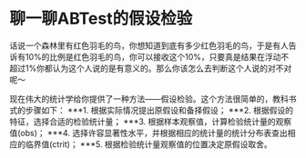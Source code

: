 聊一聊ABTest的假设检验
======
  话说一个森林里有红色羽毛的鸟，你想知道到底有多少红色羽毛的鸟，于是有人告诉有10%的比例是红色羽毛的鸟，你可以接收这个10%，只要真是结果在浮动不超过1%你都认为这个人说的是有意义的。那么你该怎么去判断这个人说的对不对呢～
  
  现在伟大的统计学给你提供了一种方法——假设检验。这个方法很简单的，教科书式的步骤如下：
  ***1. 根据实际情况提出原假设和备择假设；
  ***2. 根据假设的特征，选择合适的检验统计量；
  ***3. 根据样本观察值，计算检验统计量的观察值(obs)；
  ***4. 选择许容显著性水平，并根据相应的统计量的统计分布表查出相应的临界值(ctrit)；
  ***5. 根据检验统计量观察值的位置决定原假设取舍。
